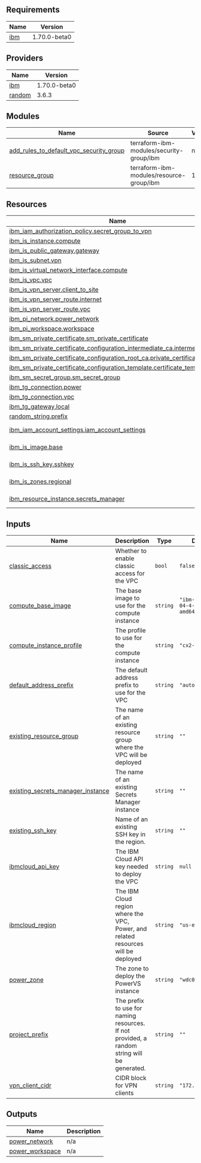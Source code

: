 <!-- BEGIN_TF_DOCS -->
## Requirements

| Name | Version |
|------|---------|
| <a name="requirement_ibm"></a> [ibm](#requirement\_ibm) | 1.70.0-beta0 |

## Providers

| Name | Version |
|------|---------|
| <a name="provider_ibm"></a> [ibm](#provider\_ibm) | 1.70.0-beta0 |
| <a name="provider_random"></a> [random](#provider\_random) | 3.6.3 |

## Modules

| Name | Source | Version |
|------|--------|---------|
| <a name="module_add_rules_to_default_vpc_security_group"></a> [add\_rules\_to\_default\_vpc\_security\_group](#module\_add\_rules\_to\_default\_vpc\_security\_group) | terraform-ibm-modules/security-group/ibm | n/a |
| <a name="module_resource_group"></a> [resource\_group](#module\_resource\_group) | terraform-ibm-modules/resource-group/ibm | 1.1.5 |

## Resources

| Name | Type |
|------|------|
| [ibm_iam_authorization_policy.secret_group_to_vpn](https://registry.terraform.io/providers/IBM-Cloud/ibm/1.70.0-beta0/docs/resources/iam_authorization_policy) | resource |
| [ibm_is_instance.compute](https://registry.terraform.io/providers/IBM-Cloud/ibm/1.70.0-beta0/docs/resources/is_instance) | resource |
| [ibm_is_public_gateway.gateway](https://registry.terraform.io/providers/IBM-Cloud/ibm/1.70.0-beta0/docs/resources/is_public_gateway) | resource |
| [ibm_is_subnet.vpn](https://registry.terraform.io/providers/IBM-Cloud/ibm/1.70.0-beta0/docs/resources/is_subnet) | resource |
| [ibm_is_virtual_network_interface.compute](https://registry.terraform.io/providers/IBM-Cloud/ibm/1.70.0-beta0/docs/resources/is_virtual_network_interface) | resource |
| [ibm_is_vpc.vpc](https://registry.terraform.io/providers/IBM-Cloud/ibm/1.70.0-beta0/docs/resources/is_vpc) | resource |
| [ibm_is_vpn_server.client_to_site](https://registry.terraform.io/providers/IBM-Cloud/ibm/1.70.0-beta0/docs/resources/is_vpn_server) | resource |
| [ibm_is_vpn_server_route.internet](https://registry.terraform.io/providers/IBM-Cloud/ibm/1.70.0-beta0/docs/resources/is_vpn_server_route) | resource |
| [ibm_is_vpn_server_route.vpc](https://registry.terraform.io/providers/IBM-Cloud/ibm/1.70.0-beta0/docs/resources/is_vpn_server_route) | resource |
| [ibm_pi_network.power_network](https://registry.terraform.io/providers/IBM-Cloud/ibm/1.70.0-beta0/docs/resources/pi_network) | resource |
| [ibm_pi_workspace.workspace](https://registry.terraform.io/providers/IBM-Cloud/ibm/1.70.0-beta0/docs/resources/pi_workspace) | resource |
| [ibm_sm_private_certificate.sm_private_certificate](https://registry.terraform.io/providers/IBM-Cloud/ibm/1.70.0-beta0/docs/resources/sm_private_certificate) | resource |
| [ibm_sm_private_certificate_configuration_intermediate_ca.intermediate_CA](https://registry.terraform.io/providers/IBM-Cloud/ibm/1.70.0-beta0/docs/resources/sm_private_certificate_configuration_intermediate_ca) | resource |
| [ibm_sm_private_certificate_configuration_root_ca.private_certificate_root_CA](https://registry.terraform.io/providers/IBM-Cloud/ibm/1.70.0-beta0/docs/resources/sm_private_certificate_configuration_root_ca) | resource |
| [ibm_sm_private_certificate_configuration_template.certificate_template](https://registry.terraform.io/providers/IBM-Cloud/ibm/1.70.0-beta0/docs/resources/sm_private_certificate_configuration_template) | resource |
| [ibm_sm_secret_group.sm_secret_group](https://registry.terraform.io/providers/IBM-Cloud/ibm/1.70.0-beta0/docs/resources/sm_secret_group) | resource |
| [ibm_tg_connection.power](https://registry.terraform.io/providers/IBM-Cloud/ibm/1.70.0-beta0/docs/resources/tg_connection) | resource |
| [ibm_tg_connection.vpc](https://registry.terraform.io/providers/IBM-Cloud/ibm/1.70.0-beta0/docs/resources/tg_connection) | resource |
| [ibm_tg_gateway.local](https://registry.terraform.io/providers/IBM-Cloud/ibm/1.70.0-beta0/docs/resources/tg_gateway) | resource |
| [random_string.prefix](https://registry.terraform.io/providers/hashicorp/random/latest/docs/resources/string) | resource |
| [ibm_iam_account_settings.iam_account_settings](https://registry.terraform.io/providers/IBM-Cloud/ibm/1.70.0-beta0/docs/data-sources/iam_account_settings) | data source |
| [ibm_is_image.base](https://registry.terraform.io/providers/IBM-Cloud/ibm/1.70.0-beta0/docs/data-sources/is_image) | data source |
| [ibm_is_ssh_key.sshkey](https://registry.terraform.io/providers/IBM-Cloud/ibm/1.70.0-beta0/docs/data-sources/is_ssh_key) | data source |
| [ibm_is_zones.regional](https://registry.terraform.io/providers/IBM-Cloud/ibm/1.70.0-beta0/docs/data-sources/is_zones) | data source |
| [ibm_resource_instance.secrets_manager](https://registry.terraform.io/providers/IBM-Cloud/ibm/1.70.0-beta0/docs/data-sources/resource_instance) | data source |

## Inputs

| Name | Description | Type | Default | Required |
|------|-------------|------|---------|:--------:|
| <a name="input_classic_access"></a> [classic\_access](#input\_classic\_access) | Whether to enable classic access for the VPC | `bool` | `false` | no |
| <a name="input_compute_base_image"></a> [compute\_base\_image](#input\_compute\_base\_image) | The base image to use for the compute instance | `string` | `"ibm-ubuntu-22-04-4-minimal-amd64-4"` | no |
| <a name="input_compute_instance_profile"></a> [compute\_instance\_profile](#input\_compute\_instance\_profile) | The profile to use for the compute instance | `string` | `"cx2-2x4"` | no |
| <a name="input_default_address_prefix"></a> [default\_address\_prefix](#input\_default\_address\_prefix) | The default address prefix to use for the VPC | `string` | `"auto"` | no |
| <a name="input_existing_resource_group"></a> [existing\_resource\_group](#input\_existing\_resource\_group) | The name of an existing resource group where the VPC will be deployed | `string` | `""` | no |
| <a name="input_existing_secrets_manager_instance"></a> [existing\_secrets\_manager\_instance](#input\_existing\_secrets\_manager\_instance) | The name of an existing Secrets Manager instance | `string` | `""` | no |
| <a name="input_existing_ssh_key"></a> [existing\_ssh\_key](#input\_existing\_ssh\_key) | Name of an existing SSH key in the region. | `string` | `""` | no |
| <a name="input_ibmcloud_api_key"></a> [ibmcloud\_api\_key](#input\_ibmcloud\_api\_key) | The IBM Cloud API key needed to deploy the VPC | `string` | `null` | no |
| <a name="input_ibmcloud_region"></a> [ibmcloud\_region](#input\_ibmcloud\_region) | The IBM Cloud region where the VPC, Power, and related resources will be deployed | `string` | `"us-east"` | no |
| <a name="input_power_zone"></a> [power\_zone](#input\_power\_zone) | The zone to deploy the PowerVS instance | `string` | `"wdc07"` | no |
| <a name="input_project_prefix"></a> [project\_prefix](#input\_project\_prefix) | The prefix to use for naming resources. If not provided, a random string will be generated. | `string` | `""` | no |
| <a name="input_vpn_client_cidr"></a> [vpn\_client\_cidr](#input\_vpn\_client\_cidr) | CIDR block for VPN clients | `string` | `"172.16.0.0/22"` | no |

## Outputs

| Name | Description |
|------|-------------|
| <a name="output_power_network"></a> [power\_network](#output\_power\_network) | n/a |
| <a name="output_power_workspace"></a> [power\_workspace](#output\_power\_workspace) | n/a |
<!-- END_TF_DOCS -->